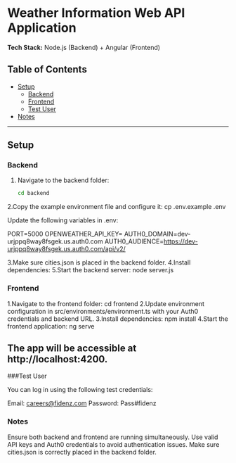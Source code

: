 # Weather Information Web API Application
**Tech Stack:** Node.js (Backend) + Angular (Frontend)

## Table of Contents
- [Setup](#setup)
  - [Backend](#backend)
  - [Frontend](#frontend)
  - [Test User](#test-user)
- [Notes](#notes)

---

## Setup

### Backend

1. Navigate to the backend folder:
   ```bash
   cd backend
2.Copy the example environment file and configure it:
   cp .env.example .env

   Update the following variables in .env:

   PORT=5000
   OPENWEATHER_API_KEY=<Your OpenWeather API Key>
   AUTH0_DOMAIN=dev-urjppq8way8fsgek.us.auth0.com
   AUTH0_AUDIENCE=https://dev-urjppq8way8fsgek.us.auth0.com/api/v2/

3.Make sure cities.json is placed in the backend folder.
4.Install dependencies:
5.Start the backend server:
   node server.js

### Frontend

1.Navigate to the frontend folder:
   cd frontend
2.Update environment configuration in src/environments/environment.ts with your Auth0 credentials and backend URL.
3.Install dependencies:
   npm install
4.Start the frontend application:
   ng serve
## The app will be accessible at http://localhost:4200.

###Test User

You can log in using the following test credentials:

Email: careers@fidenz.com 
Password: Pass#fidenz

### Notes

   Ensure both backend and frontend are running simultaneously.
   Use valid API keys and Auth0 credentials to avoid authentication issues.
   Make sure cities.json is correctly placed in the backend folder.
